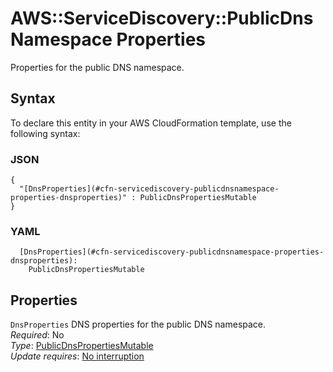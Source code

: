 # AWS::ServiceDiscovery::PublicDnsNamespace Properties<a name="aws-properties-servicediscovery-publicdnsnamespace-properties"></a>

Properties for the public DNS namespace\.

## Syntax<a name="aws-properties-servicediscovery-publicdnsnamespace-properties-syntax"></a>

To declare this entity in your AWS CloudFormation template, use the following syntax:

### JSON<a name="aws-properties-servicediscovery-publicdnsnamespace-properties-syntax.json"></a>

```
{
  "[DnsProperties](#cfn-servicediscovery-publicdnsnamespace-properties-dnsproperties)" : PublicDnsPropertiesMutable
}
```

### YAML<a name="aws-properties-servicediscovery-publicdnsnamespace-properties-syntax.yaml"></a>

```
  [DnsProperties](#cfn-servicediscovery-publicdnsnamespace-properties-dnsproperties): 
    PublicDnsPropertiesMutable
```

## Properties<a name="aws-properties-servicediscovery-publicdnsnamespace-properties-properties"></a>

`DnsProperties`  <a name="cfn-servicediscovery-publicdnsnamespace-properties-dnsproperties"></a>
DNS properties for the public DNS namespace\.  
*Required*: No  
*Type*: [PublicDnsPropertiesMutable](aws-properties-servicediscovery-publicdnsnamespace-publicdnspropertiesmutable.md)  
*Update requires*: [No interruption](https://docs.aws.amazon.com/AWSCloudFormation/latest/UserGuide/using-cfn-updating-stacks-update-behaviors.html#update-no-interrupt)